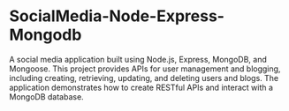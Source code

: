 # SocialMedia-Node-Express-Mongodb
A social media application built using Node.js, Express, MongoDB, and Mongoose. This project provides APIs for user management and blogging, including creating, retrieving, updating, and deleting users and blogs. The application demonstrates how to create RESTful APIs and interact with a MongoDB database.
